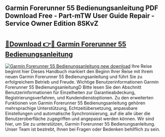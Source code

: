 ## Garmin Forerunner 55 Bedienungsanleitung PDF Download Free - Part-mTW User Guide Repair - Service Owner Edition 8SKvZ

# <h2><a href="http://df2kst.blite.top/?on=Garmin+Forerunner+55+Bedienungsanleitung">🔗Download 👉🔴 Garmin Forerunner 55 Bedienungsanleitung</a></h2>

[![Garmin Forerunner 55 Bedienungsanleitung new download](https://i.imgur.com/lujVjoI.png)](http://df2kst.blite.top/?on=Garmin+Forerunner+55+Bedienungsanleitung)
Ihre Reise beginnt hier Dieses Handbuch markiert den Beginn Ihrer Reise mit Ihrem neuen Garmin Forerunner 55 Bedienungsanleitung und führt Sie zu erfolgreichem Betrieb und Freude. Wichtige Benutzerinformationen Garmin Forerunner 55 BedienungsanleitungD Bitte lesen Sie den Abschnitt Benutzerinformationen für Einzelheiten zur Garantieabdeckung, Registrierungsverfahren, und Kundendienstoptionen. Zu den erweiterten Funktionen von Garmin Forerunner 55 Bedienungsanleitung gehören mehrsprachige Unterstützung, Echtzeitübersetzung, anpassbare Einstellungen und automatische Synchronisierung, auf die alle über die Benutzeroberfläche zugegriffen und angepasst werden können. Wir sind hier, um Sie zu unterstützen, Garmin Forerunner 55 Bedienungsanleitung. Unser Team ist bestrebt, Ihnen bei Fragen oder Bedenken behilflich zu sein.
